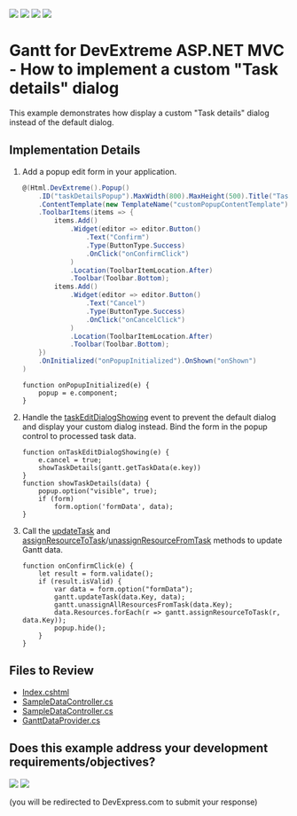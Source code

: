 <!-- default badges list -->
![](https://img.shields.io/endpoint?url=https://codecentral.devexpress.com/api/v1/VersionRange/313396789/24.2.1%2B)
[![](https://img.shields.io/badge/Open_in_DevExpress_Support_Center-FF7200?style=flat-square&logo=DevExpress&logoColor=white)](https://supportcenter.devexpress.com/ticket/details/T949655)
[![](https://img.shields.io/badge/📖_How_to_use_DevExpress_Examples-e9f6fc?style=flat-square)](https://docs.devexpress.com/GeneralInformation/403183)
[![](https://img.shields.io/badge/💬_Leave_Feedback-feecdd?style=flat-square)](#does-this-example-address-your-development-requirementsobjectives)
<!-- default badges end -->

# Gantt for DevExtreme ASP.NET MVC - How to implement a custom "Task details" dialog

This example demonstrates how display a custom "Task details" dialog instead of the default dialog. 

## Implementation Details

1. Add a popup edit form in your application.
   
	```csharp
	@(Html.DevExtreme().Popup()
	    .ID("taskDetailsPopup").MaxWidth(800).MaxHeight(500).Title("Task Details")
	    .ContentTemplate(new TemplateName("customPopupContentTemplate"))
	    .ToolbarItems(items => {
	        items.Add()
	            .Widget(editor => editor.Button()
	                .Text("Confirm")
	                .Type(ButtonType.Success)
	                .OnClick("onConfirmClick")
	            )
	            .Location(ToolbarItemLocation.After)
	            .Toolbar(Toolbar.Bottom);
	        items.Add()
	            .Widget(editor => editor.Button()
	                .Text("Cancel")
	                .Type(ButtonType.Success)
	                .OnClick("onCancelClick")
	            )
	            .Location(ToolbarItemLocation.After)
	            .Toolbar(Toolbar.Bottom);
	    })
	    .OnInitialized("onPopupInitialized").OnShown("onShown")
	)
 	```
	```jscript
    function onPopupInitialized(e) {
        popup = e.component;
    }
 	```

2. Handle the [taskEditDialogShowing](https://js.devexpress.com/jQuery/Documentation/ApiReference/UI_Components/dxGantt/Events/#taskEditDialogShowing) event to prevent the default dialog and display your custom dialog instead. Bind the form in the popup control to processed task data.

	```jscript
    function onTaskEditDialogShowing(e) {
        e.cancel = true;
        showTaskDetails(gantt.getTaskData(e.key))
    }
    function showTaskDetails(data) {
        popup.option("visible", true);
        if (form)
            form.option('formData', data);
    }
	```

3.  Call the [updateTask](https://js.devexpress.com/jQuery/Documentation/ApiReference/UI_Components/dxGantt/Methods/#updateTaskkey_data) and [assignResourceToTask](https://js.devexpress.com/jQuery/Documentation/ApiReference/UI_Components/dxGantt/Methods/#assignResourceToTaskresourceKey_taskKey)/[unassignResourceFromTask](https://js.devexpress.com/jQuery/Documentation/ApiReference/UI_Components/dxGantt/Methods/#unassignResourceFromTaskresourceKey_taskKey) methods to update Gantt data.

	```jscript
 	function onConfirmClick(e) {
        let result = form.validate();
        if (result.isValid) {
            var data = form.option("formData");
            gantt.updateTask(data.Key, data);
            gantt.unassignAllResourcesFromTask(data.Key);
            data.Resources.forEach(r => gantt.assignResourceToTask(r, data.Key));
            popup.hide();
        }
    }
 	```

## Files to Review

* [Index.cshtml](./CS/DevExtremeMvcApp1/Views/Home/Index.cshtml)
* [SampleDataController.cs](./CS/DevExtremeMvcApp1/Controllers/HomeController.cs)
* [SampleDataController.cs](./CS/DevExtremeMvcApp1/Controllers/SampleDataController.cs)
* [GanttDataProvider.cs](./CS/DevExtremeMvcApp1/Models/GanttDataProvider.cs)
<!-- feedback -->
## Does this example address your development requirements/objectives?

[<img src="https://www.devexpress.com/support/examples/i/yes-button.svg"/>](https://www.devexpress.com/support/examples/survey.xml?utm_source=github&utm_campaign=devextreme-gantt-how-to-create-a-custom-task-details-dialog&~~~was_helpful=yes) [<img src="https://www.devexpress.com/support/examples/i/no-button.svg"/>](https://www.devexpress.com/support/examples/survey.xml?utm_source=github&utm_campaign=devextreme-gantt-how-to-create-a-custom-task-details-dialog&~~~was_helpful=no)

(you will be redirected to DevExpress.com to submit your response)
<!-- feedback end -->

